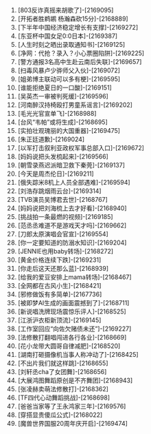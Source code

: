 
1. [803反诈真摇来胡歌了]-[2169095]
1. [开拓者胜鹈鹕 杨瀚森砍15分]-[2168889]
1. [下半年中国经济稳定增长有支撑]-[2169272]
1. [东亚杯中国女足0:0日本]-[2169387]
1. [人生时刻之晒出录取通知书]-[2169125]
1. [净网：代抢？录入？小心票圈陷阱]-[2169225]
1. [警方通报3名高中生赴云南后失联]-[2169657]
1. [扫毒风暴卢少骅师父入伙]-[2169072]
1. [姐弟博主联动可以多有梗]-[2169595]
1. [谁能拒绝夏日的一口酸]-[2169151]
1. [吴英杰一审被判死缓]-[2169596]
1. [河南醉汉持椅殴打男童系谣言]-[2169202]
1. [毛光光官宣单飞]-[2168988]
1. [台风“韦帕”或将生成]-[2168695]
1. [实拍壮观瑰丽的大国重器]-[2169475]
1. [朱正廷道歉]-[2169024]
1. [以军打击叙利亚政权军事总部入口]-[2169672]
1. [妈妈说把头发梳起来]-[2169566]
1. [朝雪录燕迟派暗卫救下秦莞]-[2169137]
1. [今天是周杰伦日]-[2169211]
1. [俄失踪米8机上人员全部遇难]-[2169594]
1. [刘浩存跳烟雨云台]-[2169314]
1. [TVB演员吴博君去世]-[2168767]
1. [妈妈说把刘海梳上去才好看]-[2168940]
1. [挑战拍一条最燃的视频]-[2169185]
1. [范丞丞难道不是游戏天才吗]-[2169662]
1. [刀郎太原演唱会官宣]-[2169554]
1. [你一定要知道的防溺水知识]-[2169204]
1. [JENNIE也用baby转场]-[2168272]
1. [黄金价格连续下跌]-[2169231]
1. [你走后这天还那么蓝]-[2168939]
1. [给我的爱豆安排上mama转场]-[2168467]
1. [全网都在古风小生]-[2168421]
1. [邪修做饭有多简单]-[2167736]
1. [被即梦AI生成的画面震撼到了]-[2168711]
1. [新说唱洗牌现场震惊乐评人]-[2168525]
1. [江浙沪衣柜新顶流]-[2169145]
1. [工作室回应“向佐欠赌债未还”]-[2169227]
1. [法修散打翻唱闯进各行各业]-[2168669]
1. [花小龙带大圆哥自律减肥]-[2168520]
1. [湖南打砸摄像机当事人称冲动了]-[2168425]
1. [不出片我们就这样跳]-[2168655]
1. [刘轩丞cha了女团舞]-[2168656]
1. [大展鸿图舞蹈原创是不齐舞团]-[2168943]
1. [张凌赫卖萌法修散打]-[2168362]
1. [TF四代心动舞蹈挑战]-[2168698]
1. [爸爸当家等了王永鸿家三年]-[2169576]
1. [穿搭显贵傻瓜公式]-[2168022]
1. [魔兽世界国服20周年庆开启]-[2169474]
